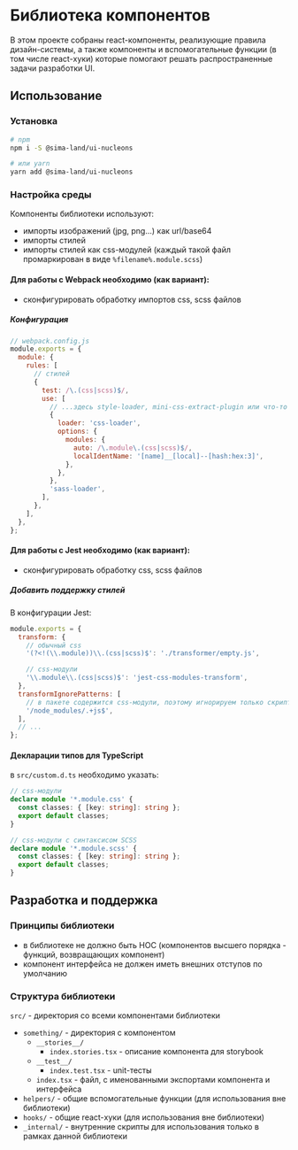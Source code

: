 # Библиотека компонентов

В этом проекте собраны react-компоненты, реализующие правила дизайн-системы, а также компоненты и вспомогательные функции (в том числе react-хуки) которые помогают решать распространенные задачи разработки UI.

## Использование

### Установка

```sh
# npm
npm i -S @sima-land/ui-nucleons

# или yarn
yarn add @sima-land/ui-nucleons
```

### Настройка среды

Компоненты библиотеки используют:

- импорты изображений (jpg, png...) как url/base64
- импорты стилей
- импорты стилей как css-модулей (каждый такой файл промаркирован в виде `%filename%.module.scss`)

#### Для работы с Webpack необходимо (как вариант):

- сконфигурировать обработку импортов css, scss файлов

##### Конфигурация

```js
// webpack.config.js
module.exports = {
  module: {
    rules: [
      // стилей
      {
        test: /\.(css|scss)$/,
        use: [
          // ...здесь style-loader, mini-css-extract-plugin или что-то другое
          {
            loader: 'css-loader',
            options: {
              modules: {
                auto: /\.module\.(css|scss)$/,
                localIdentName: '[name]__[local]--[hash:hex:3]',
              },
            },
          },
          'sass-loader',
        ],
      },
    ],
  },
};
```

#### Для работы с Jest необходимо (как вариант):

- сконфигурировать обработку css, scss файлов

##### Добавить поддержку стилей

В конфигурации Jest:

```js
module.exports = {
  transform: {
    // обычный css
    '(?<!(\\.module))\\.(css|scss)$': './transformer/empty.js',

    // css-модули
    '\\.module\\.(css|scss)$': 'jest-css-modules-transform',
  },
  transformIgnorePatterns: [
    // в пакете содержится css-модули, поэтому игнорируем только скрипты
    '/node_modules/.+js$',
  ],
  // ...
};
```

#### Декларации типов для TypeScript

в `src/custom.d.ts` необходимо указать:

```ts
// css-модули
declare module '*.module.css' {
  const classes: { [key: string]: string };
  export default classes;
}

// css-модули с синтаксисом SCSS
declare module '*.module.scss' {
  const classes: { [key: string]: string };
  export default classes;
}
```

## Разработка и поддержка

### Принципы библиотеки

- в библиотеке не должно быть HOC (компонентов высшего порядка - функций, возвращающих компонент)
- компонент интерфейса не должен иметь внешних отступов по умолчанию

### Структура библиотеки

`src/` - директория со всеми компонентами библиотеки

- `something/` - директория с компонентом
  - `__stories__/`
    - `index.stories.tsx` - описание компонента для storybook
  - `__test__/`
    - `index.test.tsx` - unit-тесты
  - `index.tsx` - файл, с именованными экспортами компонента и интерфейса
- `helpers/` - общие вспомогательные функции (для использования вне библиотеки)
- `hooks/` - общие react-хуки (для использования вне библиотеки)
- `_internal/` - внутренние скрипты для использования только в рамках данной библиотеки
